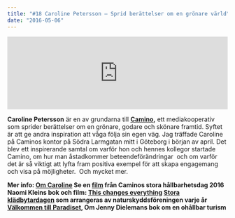 ```yaml
---
title: "#18 Caroline Petersson – Sprid berättelser om en grönare värld"
date: "2016-05-06"
---
```


<iframe src="https://w.soundcloud.com/player/?url=https%3A//api.soundcloud.com/tracks/262746065&amp;color=001665&amp;amp;auto_play=false&amp;amp;hide_related=false&amp;show_comments=true&amp;show_user=true&amp;show_reposts=false" width="100%" height="166" frameborder="no" scrolling="no"></iframe>

**Caroline Petersson** är en av grundarna till **[Camino](http://caminomagasin.se/),** ett mediakooperativ som sprider berättelser om en grönare, godare och skönare framtid. Syftet är att ge andra inspiration att våga följa sin egen väg. Jag träffade Caroline på Caminos kontor på Södra Larmgatan mitt i Göteborg i början av april. Det blev ett inspirerande samtal om varför hon och hennes kollegor startade Camino, om hur man åstadkommer beteendeförändringar  och om varför det är så viktigt att lyfta fram positiva exempel för att skapa engagemang och visa på möjligheter.  Och mycket mer.

**Mer info: [Om Caroline](http://caminomagasin.se/caroline-petersson) Se en [film](http://caminomagasin.se/nyheter/2015/11/26/caminos-stora-hallbarhetsdag-2016-nu-pa-ur-play) från Caminos stora hållbarhetsdag 2016 Naomi Kleins bok och film: [This changes everything](http://thischangeseverything.org/) [Stora klädbytardagen](http://www.naturskyddsforeningen.se/nyheter/sveriges-storsta-kladbytardag-16-april-2016) som arrangeras av naturskyddsföreningen varje år [Välkommen till Paradiset](http://www.svd.se/forodande-jakt-pa-paradis), Om Jenny Dielemans bok om en ohållbar turism**
